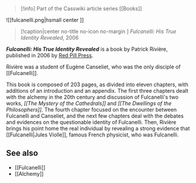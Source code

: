 > [!info] Part of the Casswiki article series [[Books]]

![[fulcanelli.png|hsmall center ]] 
> [!caption|center no-title no-icon no-margin ]
> _Fulcanelli: His True Identity Revealed_, 2006

_**Fulcanelli: His True Identity Revealed**_ is a book by Patrick Rivière, published in 2006 by [Red Pill Press](https://www.redpillpress.com/).

Rivière was a student of Eugène Canseliet, who was the only disciple of [[Fulcanelli]].

This book is composed of 203 pages, as divided into eleven chapters, with additions of an introduction and an appendix. The first three chapters dealt with the alchemy in the 20th century and discussion of Fulcanelli's two works, _[[The Mystery of the Cathedrals]]_ and _[[The Dwellings of the Philosophers]]_. The fourth chapter focused on the encounter between Fulcanelli and Canseliet, and the next few chapters deal with the debates and evidences on the questionable identity of Fulcanelli. Then, Rivière brings his point home the real individual by revealing a strong evidence that [[Fulcanelli|Jules Violle]], famous French physicist, who was Fulcanelli.

See also
--------

*   [[Fulcanelli]]
*   [[Alchemy]]